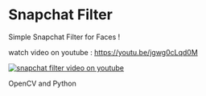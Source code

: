 # Snapchat Filter
Simple Snapchat Filter for Faces !

watch video on youtube : https://youtu.be/jgwg0cLqd0M

[![snapchat filter video on youtube](http://img.youtube.com/vi/jgwg0cLqd0M/0.jpg)](http://www.youtube.com/watch?v=jgwg0cLqd0M)

OpenCV and Python
